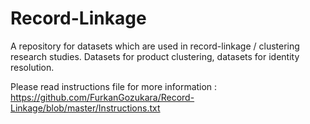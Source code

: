 # Record-Linkage
A repository for datasets which are used in record-linkage / clustering research studies. Datasets for product clustering, datasets for identity resolution.

Please read instructions file for more information : https://github.com/FurkanGozukara/Record-Linkage/blob/master/Instructions.txt
